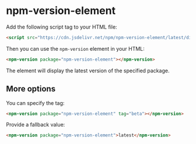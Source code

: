 # npm-version-element

Add the following script tag to your HTML file:

```html
<script src="https://cdn.jsdelivr.net/npm/npm-version-element/latest/dist/npm-version-element.min.js"></script>
```

Then you can use the `npm-version` element in your HTML:

```html
<npm-version package="npm-version-element"></npm-version>
```

The element will display the latest version of the specified package.

## More options

You can specify the tag:

```html
<npm-version package="npm-version-element" tag="beta"></npm-version>
```

Provide a fallback value:

```html
<npm-version package="npm-version-element">latest</npm-version>
```
